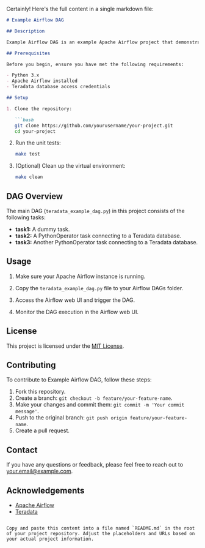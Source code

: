 Certainly! Here's the full content in a single markdown file:

```markdown
# Example Airflow DAG

## Description

Example Airflow DAG is an example Apache Airflow project that demonstrates how to create a DAG with tasks connecting to a Teradata database.

## Prerequisites

Before you begin, ensure you have met the following requirements:

- Python 3.x
- Apache Airflow installed
- Teradata database access credentials

## Setup

1. Clone the repository:

   ```bash
   git clone https://github.com/yourusername/your-project.git
   cd your-project
   ```

2. Run the unit tests:

   ```bash
   make test
   ```

3. (Optional) Clean up the virtual environment:

   ```bash
   make clean
   ```

## DAG Overview

The main DAG (`teradata_example_dag.py`) in this project consists of the following tasks:

- **task1:** A dummy task.
- **task2:** A PythonOperator task connecting to a Teradata database.
- **task3:** Another PythonOperator task connecting to a Teradata database.

## Usage

1. Make sure your Apache Airflow instance is running.

2. Copy the `teradata_example_dag.py` file to your Airflow DAGs folder.

3. Access the Airflow web UI and trigger the DAG.

4. Monitor the DAG execution in the Airflow web UI.

## License

This project is licensed under the [MIT License](LICENSE).

## Contributing

To contribute to Example Airflow DAG, follow these steps:

1. Fork this repository.
2. Create a branch: `git checkout -b feature/your-feature-name`.
3. Make your changes and commit them: `git commit -m 'Your commit message'`.
4. Push to the original branch: `git push origin feature/your-feature-name`.
5. Create a pull request.

## Contact

If you have any questions or feedback, please feel free to reach out to [your.email@example.com](mailto:your.email@example.com).

## Acknowledgements

- [Apache Airflow](https://airflow.apache.org/)
- [Teradata](https://www.teradata.com/)
```

Copy and paste this content into a file named `README.md` in the root of your project repository. Adjust the placeholders and URLs based on your actual project information.
